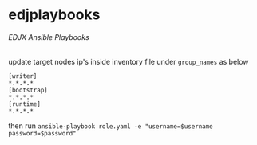 # edjplaybooks
###### EDJX Ansible Playbooks <br>
update target nodes ip's inside inventory file under `group_names` as below<br>
```
[writer]
*.*.*.*
[bootstrap]
*.*.*.*
[runtime]
*.*.*.*
```

then run
```ansible-playbook role.yaml -e "username=$username password=$password"```
